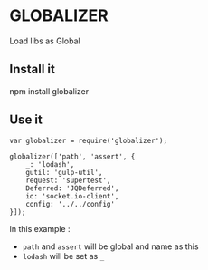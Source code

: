GLOBALIZER
==========

Load libs as Global

Install it
----------

npm install globalizer

Use it
------

```
var globalizer = require('globalizer');

globalizer(['path', 'assert', {
    _: 'lodash',
    gutil: 'gulp-util',
    request: 'supertest',
    Deferred: 'JQDeferred',
    io: 'socket.io-client',
    config: '../../config'
}]);
```

In this example : 

- ``path`` and ``assert`` will be global and name as this
- ``lodash`` will be set as ``_``